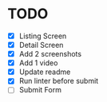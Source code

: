 # TODO

- [x] Listing Screen
- [x] Detail Screen
- [x] Add 2 screenshots
- [x] Add 1 video
- [x] Update readme
- [x] Run linter before submit
- [ ] Submit Form